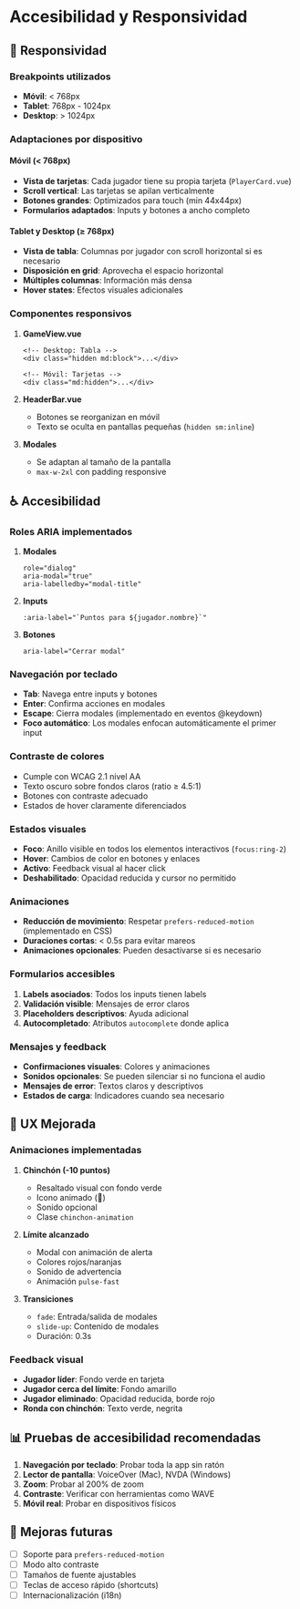 # Accesibilidad y Responsividad

## 📱 Responsividad

### Breakpoints utilizados
- **Móvil**: < 768px
- **Tablet**: 768px - 1024px
- **Desktop**: > 1024px

### Adaptaciones por dispositivo

#### Móvil (< 768px)
- **Vista de tarjetas**: Cada jugador tiene su propia tarjeta (`PlayerCard.vue`)
- **Scroll vertical**: Las tarjetas se apilan verticalmente
- **Botones grandes**: Optimizados para touch (min 44x44px)
- **Formularios adaptados**: Inputs y botones a ancho completo

#### Tablet y Desktop (≥ 768px)
- **Vista de tabla**: Columnas por jugador con scroll horizontal si es necesario
- **Disposición en grid**: Aprovecha el espacio horizontal
- **Múltiples columnas**: Información más densa
- **Hover states**: Efectos visuales adicionales

### Componentes responsivos

1. **GameView.vue**
   ```vue
   <!-- Desktop: Tabla -->
   <div class="hidden md:block">...</div>
   
   <!-- Móvil: Tarjetas -->
   <div class="md:hidden">...</div>
   ```

2. **HeaderBar.vue**
   - Botones se reorganizan en móvil
   - Texto se oculta en pantallas pequeñas (`hidden sm:inline`)

3. **Modales**
   - Se adaptan al tamaño de la pantalla
   - `max-w-2xl` con padding responsive

## ♿ Accesibilidad

### Roles ARIA implementados

1. **Modales**
   ```vue
   role="dialog"
   aria-modal="true"
   aria-labelledby="modal-title"
   ```

2. **Inputs**
   ```vue
   :aria-label="`Puntos para ${jugador.nombre}`"
   ```

3. **Botones**
   ```vue
   aria-label="Cerrar modal"
   ```

### Navegación por teclado

- **Tab**: Navega entre inputs y botones
- **Enter**: Confirma acciones en modales
- **Escape**: Cierra modales (implementado en eventos @keydown)
- **Foco automático**: Los modales enfocan automáticamente el primer input

### Contraste de colores

- Cumple con WCAG 2.1 nivel AA
- Texto oscuro sobre fondos claros (ratio ≥ 4.5:1)
- Botones con contraste adecuado
- Estados de hover claramente diferenciados

### Estados visuales

- **Foco**: Anillo visible en todos los elementos interactivos (`focus:ring-2`)
- **Hover**: Cambios de color en botones y enlaces
- **Activo**: Feedback visual al hacer click
- **Deshabilitado**: Opacidad reducida y cursor no permitido

### Animaciones

- **Reducción de movimiento**: Respetar `prefers-reduced-motion` (implementado en CSS)
- **Duraciones cortas**: < 0.5s para evitar mareos
- **Animaciones opcionales**: Pueden desactivarse si es necesario

### Formularios accesibles

1. **Labels asociados**: Todos los inputs tienen labels
2. **Validación visible**: Mensajes de error claros
3. **Placeholders descriptivos**: Ayuda adicional
4. **Autocompletado**: Atributos `autocomplete` donde aplica

### Mensajes y feedback

- **Confirmaciones visuales**: Colores y animaciones
- **Sonidos opcionales**: Se pueden silenciar si no funciona el audio
- **Mensajes de error**: Textos claros y descriptivos
- **Estados de carga**: Indicadores cuando sea necesario

## 🎨 UX Mejorada

### Animaciones implementadas

1. **Chinchón (-10 puntos)**
   - Resaltado visual con fondo verde
   - Icono animado (🎉)
   - Sonido opcional
   - Clase `chinchon-animation`

2. **Límite alcanzado**
   - Modal con animación de alerta
   - Colores rojos/naranjas
   - Sonido de advertencia
   - Animación `pulse-fast`

3. **Transiciones**
   - `fade`: Entrada/salida de modales
   - `slide-up`: Contenido de modales
   - Duración: 0.3s

### Feedback visual

- **Jugador líder**: Fondo verde en tarjeta
- **Jugador cerca del límite**: Fondo amarillo
- **Jugador eliminado**: Opacidad reducida, borde rojo
- **Ronda con chinchón**: Texto verde, negrita

## 📊 Pruebas de accesibilidad recomendadas

1. **Navegación por teclado**: Probar toda la app sin ratón
2. **Lector de pantalla**: VoiceOver (Mac), NVDA (Windows)
3. **Zoom**: Probar al 200% de zoom
4. **Contraste**: Verificar con herramientas como WAVE
5. **Móvil real**: Probar en dispositivos físicos

## 🔧 Mejoras futuras

- [ ] Soporte para `prefers-reduced-motion`
- [ ] Modo alto contraste
- [ ] Tamaños de fuente ajustables
- [ ] Teclas de acceso rápido (shortcuts)
- [ ] Internacionalización (i18n)
